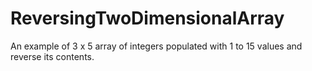 # ReversingTwoDimensionalArray
An example of 3 x 5 array of integers populated with 1 to 15 values and reverse its contents.
